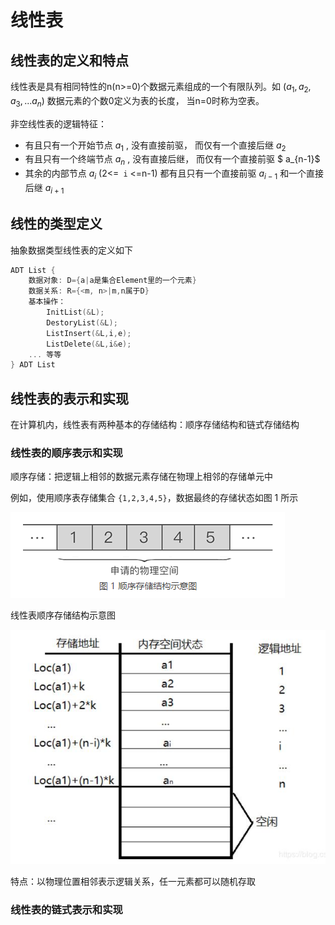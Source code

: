 # 线性表

## 线性表的定义和特点

线性表是具有相同特性的n(n>=0)个数据元素组成的一个有限队列。如 $(a_1, a_2, a_3, ... a_n)$  数据元素的个数0定义为表的长度， 当n=0时称为空表。

非空线性表的逻辑特征：

- 有且只有一个开始节点 $a_1$ , 没有直接前驱， 而仅有一个直接后继 $a_2$
- 有且只有一个终端节点 $a_n$ , 没有直接后继， 而仅有一个直接前驱 $ a_{n-1}$
- 其余的内部节点 $a_i$ (2<=` i` <=n-1) 都有且只有一个直接前驱  $a_{i-1}$  和一个直接后继  $a_{i+1}$

## 线性的类型定义

抽象数据类型线性表的定义如下

```c
ADT List {
    数据对象: D={a|a是集合Element里的一个元素}
    数据关系: R={<m, n>|m,n属于D}
    基本操作：
        InitList(&L);
        DestoryList(&L);
        ListInsert(&L,i,e);
        ListDelete(&L,i&e);
    ... 等等
} ADT List
```

## 线性表的表示和实现

在计算机内，线性表有两种基本的存储结构：顺序存储结构和链式存储结构

### 线性表的顺序表示和实现

顺序存储：把逻辑上相邻的数据元素存储在物理上相邻的存储单元中

例如，使用顺序表存储集合 `{1,2,3,4,5}`，数据最终的存储状态如图 1 所示

![](./doc/02.png)

线性表顺序存储结构示意图

![](./doc/03.png)

特点：以物理位置相邻表示逻辑关系，任一元素都可以随机存取

### 线性表的链式表示和实现

